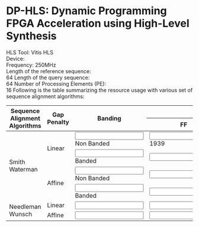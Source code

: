 # DP-HLS: Dynamic Programming FPGA Acceleration using High-Level Synthesis

HLS Tool: Vitis HLS<br>
Device: <br>
Frequency: 250MHz <br>
Length of the reference sequence:<br> 64
Length of the query sequence:<br> 64
Number of Processing Elements (PE):<br> 16
Following is the table summarizing the resource usage with various set of sequence alignment algorithms:<br>

<table>  
<thead> 
<tr>
      <th rowspan="2">Sequence Alignment Algorithms</th>
      <th rowspan="2">Gap Penalty</th>
      <th rowspan="2">Banding</th>
      <th colspan='3'>Resource Utilization </th>
    </tr>
    <tr>
   <th>FF</th>
   <th>LUT</th> 
    <th>BRAM</th> 
    </tr>
  </thead>
  <tbody>
    <tr>
      <td rowspan="4">Smith Waterman</td>
      <td rowspan="2">Linear</td>
      <td><input type="text"/>Non Banded</td>
      <td><input type="text"/>1939</td>
	 <td><input type="text" />9067</td>
	  <td><input type="text" />16</td>
    </tr>
    <tr>
      <td><input type="text"/>Banded</td>
      <td><input type="text" /></td>
      <td><input type="text" /></td>
       <td><input type="text" /></td>
    </tr>
        <tr>
      <td rowspan="2">Affine</td>
      <td><input type="text" />Non Banded</td>
      <td><input type="text" /></td>
	 <td><input type="text" /></td>
	  <td><input type="text" /></td>
    </tr>
    <tr>
      <td><input type="text" />Banded</td>
      <td><input type="text" /></td>
      <td><input type="text" /></td>
       <td><input type="text" /></td>
    </tr>
     <tr>
      <td rowspan="2">Needleman Wunsch</td>
      <td>Linear</td>
      <td><input type="text" /></td>
      <td><input type="text" /></td>
	 <td><input type="text" /></td>
	  <td><input type="text" /></td>
    </tr>
    <tr>
      <td>Affine</td>
      <td><input type="text" /></td>
      <td><input type="text" /></td>
      <td><input type="text" /></td>
       <td><input type="text" /></td>
    </tr>
  </tbody>
</table>

